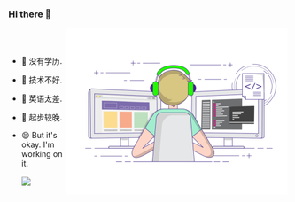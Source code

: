 ### Hi there 👋  
  <img align="right" top="0"  alt="GIF" src="https://raw.githubusercontent.com/devSouvik/devSouvik/master/gif3.gif" width="400"/>

<br/>
<br/>




- 🤔  没有学历.
- 🤔  技术不好.
- 🤔  英语太差.
- 🤔  起步较晚.
- 😄  But it's okay. I'm working on it.

  <img align="center"  width="415" src="https://github-readme-streak-stats.herokuapp.com/?user=zuoFeng59556&hide_border=true" />
  
  
